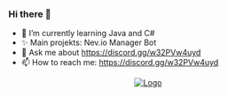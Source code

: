### Hi there 👋


- 🌱 I’m currently learning Java and C#
- ✨ Main projekts: Nev.io Manager Bot
- 💬 Ask me about https://discord.gg/w32PVw4uyd
- 📫 How to reach me: https://discord.gg/w32PVw4uyd


<div align="center">

[![ Logo ](Screenshot_105.png)](https://discord.gg/w32PVw4uyd)


</div>

